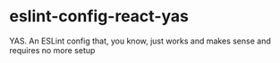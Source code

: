 # eslint-config-react-yas
YAS. An ESLint config that, you know, just works and makes sense and requires no more setup
